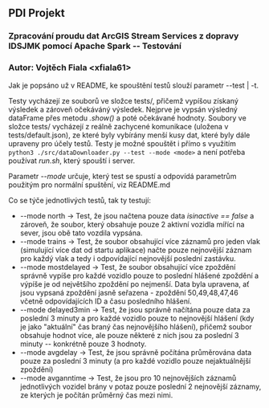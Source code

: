 ## PDI Projekt
### Zpracování proudu dat ArcGIS Stream Services z dopravy IDSJMK pomocí Apache Spark -- Testování
### Autor: Vojtěch Fiala \<xfiala61\>

Jak je popsáno už v README, ke spouštění testů slouží parametr --test | -t.

Testy vycházejí ze souborů ve složce tests/, přičemž vypíšou získaný výsledek a zároveň očekáváný výsledek. Nejprve je vypsán výsledný dataFrame přes metodu *.show()* a poté očekávané hodnoty.
Soubory ve složce tests/ vycházejí z reálně zachycené komunikace (uložena v tests/default.json), ze které byly vybírány menší kusy dat, které byly dále upraveny pro účely testů.
Testy je možné spouštět i přímo s využitím `python3 ./src/dataDownloader.py --test --mode <mode>` a není potřeba používat *run.sh*, který spouští i server.

Parametr *--mode* určuje, který test se spustí a odpovídá parametrům použitým pro normální spuštění, viz README.md

Co se týče jednotlivých testů, tak ty testují:

* --mode north -> Test, že jsou načtena pouze data *isinactive == false* a zároveň, že soubor, který obsahuje pouze 2 aktivní vozidla mířící na sever, jsou obě tato vozdila vypsána.
* --mode trains -> Test, že soubor obsahující více záznamů pro jeden vlak (simulující více dat od startu aplikace) načte pouze nejnovější záznam pro každý vlak a tedy i odpovídající nejnovější poslední zastávku.
* --mode mostdelayed -> Test, že soubor obsahující více zpoždění správně vypíše pro každé vozidlo pouze to poslední hlášené zpoždění a výpíše je od největšího zpoždění po nejmenší. Data byla upravena, ať jsou vypsaná zpoždění jasně seřazena - zpoždění 50,49,48,47,46 včetně odpovídajících ID a času posledního hlášení.
* --mode delayed3min -> Test, že jsou správně načítána pouze data za poslední 3 minuty a pro každé vozidlo pouze to nejnovější hlášení (kdy je jako "aktuální" čas braný čas nejnovějšího hlášení), přičemž soubor obsahuje hodnot více, ale pouze některé z nich jsou za poslední 3 minuty -- konkrétně pouze 3 hodnoty.
* --mode avgdelay -> Test, že jsou správně počítána průměrována data pouze za poslední 3 minuty (a pro každé vozidlo pouze nejaktuálnější zpoždění)
* --mode avganntime -> Test, že jsou pro 10 nejnovějších záznamů jednotlivých vozidel brány v potaz pouze poslední 2 nejnovější záznamy, ze kterých je počítán průměrný čas mezi nimi.
